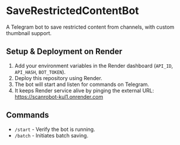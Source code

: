 # SaveRestrictedContentBot

A Telegram bot to save restricted content from channels, with custom thumbnail support.

## Setup & Deployment on Render

1. Add your environment variables in the Render dashboard (`API_ID`, `API_HASH`, `BOT_TOKEN`).
2. Deploy this repository using Render.
3. The bot will start and listen for commands on Telegram.
4. It keeps Render service alive by pinging the external URL: https://scanrobot-kul1.onrender.com

## Commands

- `/start` - Verify the bot is running.
- `/batch` - Initiates batch saving.
